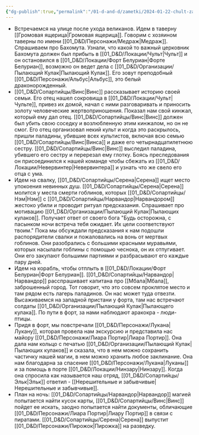 ```yaml
---
{"dg-publish":true,"permalink":"/01-d-and-d/zametki/2024-01-22-chult-zametki-o-sessii/","created":"2024-11-09T09:06:49.782+03:00","updated":"2024-01-22T23:58:10.241+03:00"}
---
```



- Встречаемся на улице после ухода великанов. Идем в таверну [[Громовая ящерица\|Громовая ящерица]]. Говорим с хозяином таверны по имени [[01_D&D/Персонажи/Медраж\|Медраж]]. Спрашиваем про Бахомута. Узнали, что какой то важный церковник Бахомута должен был прибыть в [[01_D&D/Локации/Чульт\|Чульт]] и он остановился в [[01_D&D/Локации/Форт Белуриан\|Форте Белуриан]], возможно он ведет дела с [[01_D&D/Организации/Пылающий Кулак\|Пылающий Кулак]]. Его зовут преподобный [[01_D&D/Персонажи/Альбус\|Альбус]], это белый драконорожденный. 
- [[01_D&D/Сопартийцы/Винс\|Винс]] рассказывает историю своей семьи. Его отец нашел сокровища в [[01_D&D/Локации/Чульт\|Чульте]], привез их домой, начал с ними разговаривать и приносить золоту человеческие жертвоприношения. Показал нам свой кинжал, который ему дал отец. [[01_D&D/Сопартийцы/Винс\|Винс]] должен был убить свою соседку и возлюбленную этим кинжалом, но он не смог. Его отец организовал некий культ и когда это раскрылось, пришли паладины, убившие всех культистов, включая всю семью [[01_D&D/Сопартийцы/Винс\|Винса]] и даже его четырнадцатилетнюю сестру. [[01_D&D/Сопартийцы/Винс\|Винс]] выследил паладина, убившего его сестру и перерезал ему глотку. Боясь преследования он присоединился к нашей команде чтобы сбежать из [[01_D&D/Локации/Невервинтер\|Невервинтера]] и узнать что же свело его отца с ума.
- Идем на свалку, [[01_D&D/Сопартийцы/Серена\|Серена]] ищет место упокоения невинных душ. [[01_D&D/Сопартийцы/Серена\|Серена]] молится у места смерти гоблинов, которых [[01_D&D/Сопартийцы/Нэм\|Нэм]] с [[01_D&D/Сопартийцы/Нарвандор\|Нарвандором]] жестоко убили и проводит ритуал предсказания. Спрашивает про мотивацию [[01_D&D/Организации/Пылающий Кулак\|Пылающих кулаков]]. Получает ответ от своего бога "Будь осторожна, с пасынком ночи встреча тебя ожидает. Их цели соответствуют твоим." Пока мы обсуждали предсказания к нам подошли распорядители свалки и пожаловались на вонь от мертвых гоблинов. Они разобрались с большими красными муравьями, которых насылали гоблины с помощью чеснока, он их отпугивает. Они его закупают большими партиями и разбрасывают его каждые пару дней.
- Идем на корабль, чтобы отплыть в [[01_D&D/Локации/Форт Белуриан\|Форт Белуриан]]. [[01_D&D/Сопартийцы/Нарвандор\|Нарвандор]] расспрашивает капитана про [[Мбала\|Мбала]], заброшенный город. Тот говорит, что это совсем проклятое место и там рядом есть лагерь паладинов. Он нас может туда отвезти. Высаживаемся на западной пристани у форта, там нас встречают солдаты [[01_D&D/Организации/Пылающий Кулак\|Пылающего кулака]]. По пути в форт, за нами наблюдают аракокра - люди-птицы. 
- Придя в форт, мы повстречали [[01_D&D/Персонажи/Лукана\|Лукану]], которая провела нам экскурсию и представила нас майору [[01_D&D/Персонажи/Лиара Портир\|Лиара Портир]]. Она дала нам кольцо с печатью [[01_D&D/Организации/Пылающий Кулак\|Пылающих кулаков]] и сказала, что в нем можно сохранить частичку нашей магии, в нем можно хранить любое заклинание. Она нам благодарна за спасение [[01_D&D/Персонажи/Лукана\|Луканы]] и за помощь в порте [[01_D&D/Локации/Нинзару\|Нинзару]]. Когда она спросила как называется наш отряд, [[01_D&D/Сопартийцы/Эльк\|Эльк]] ответил - [[Нерешительные и забывчивые\|Нерешительные и забывчивые]].
- План на ночь: [[01_D&D/Сопартийцы/Нарвандор\|Нарвандор]] магией попытается найти кусок карты, [[01_D&D/Сопартийцы/Винс\|Винс]] пойдет ее искать, заодно попытается найти документы, обличающие [[01_D&D/Персонажи/Лиара Портир\|Лиару Портир]] в связи с пиратами. [[01_D&D/Сопартийцы/Серена\|Серена]] выпустит [[01_D&D/Персонажи/Пирожок\|Пирожка]] на разведку.
